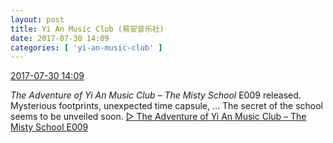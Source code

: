 ```yaml
---
layout: post
title: Yi An Music Club (易安音乐社)
date: 2017-07-30 14:09
categories: [ 'yi-an-music-club' ]
---
```


<div class="weibo-info">
  <a href="http://weibo.com/6094546964/FeM2n9TFs">2017-07-30 14:09</a>
</div>

*The Adventure of Yi An Music Club – The Misty School* E009 released. Mysterious footprints, unexpected time capsule, … The secret of the school seems to be unveiled soon. [▷ The Adventure of Yi An Music Club – The Misty School E009](https://www.youtube.com/watch?v=8dI_jolqAO8)
